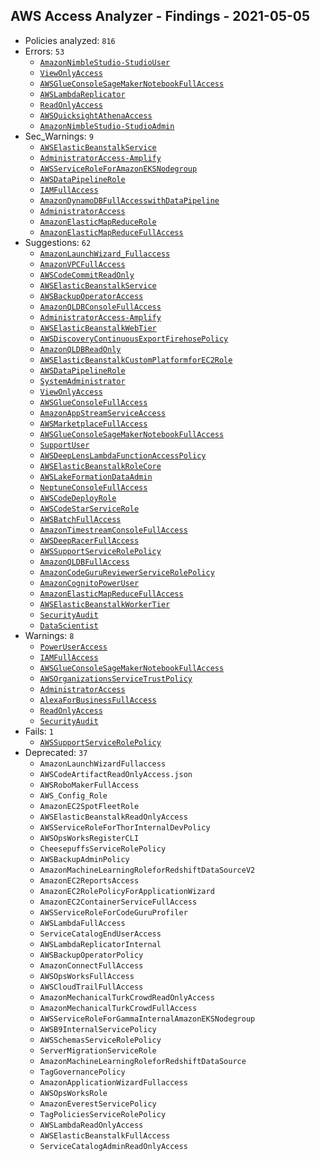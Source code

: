## AWS Access Analyzer - Findings - 2021-05-05

- Policies analyzed: `816`
- Errors: `53`
  - [`AmazonNimbleStudio-StudioUser`](./AmazonNimbleStudio-StudioUser.json)
  - [`ViewOnlyAccess`](./ViewOnlyAccess.json)
  - [`AWSGlueConsoleSageMakerNotebookFullAccess`](./AWSGlueConsoleSageMakerNotebookFullAccess.json)
  - [`AWSLambdaReplicator`](./AWSLambdaReplicator.json)
  - [`ReadOnlyAccess`](./ReadOnlyAccess.json)
  - [`AWSQuicksightAthenaAccess`](./AWSQuicksightAthenaAccess.json)
  - [`AmazonNimbleStudio-StudioAdmin`](./AmazonNimbleStudio-StudioAdmin.json)
- Sec_Warnings: `9`
  - [`AWSElasticBeanstalkService`](./AWSElasticBeanstalkService.json)
  - [`AdministratorAccess-Amplify`](./AdministratorAccess-Amplify.json)
  - [`AWSServiceRoleForAmazonEKSNodegroup`](./AWSServiceRoleForAmazonEKSNodegroup.json)
  - [`AWSDataPipelineRole`](./AWSDataPipelineRole.json)
  - [`IAMFullAccess`](./IAMFullAccess.json)
  - [`AmazonDynamoDBFullAccesswithDataPipeline`](./AmazonDynamoDBFullAccesswithDataPipeline.json)
  - [`AdministratorAccess`](./AdministratorAccess.json)
  - [`AmazonElasticMapReduceRole`](./AmazonElasticMapReduceRole.json)
  - [`AmazonElasticMapReduceFullAccess`](./AmazonElasticMapReduceFullAccess.json)
- Suggestions: `62`
  - [`AmazonLaunchWizard_Fullaccess`](./AmazonLaunchWizard_Fullaccess.json)
  - [`AmazonVPCFullAccess`](./AmazonVPCFullAccess.json)
  - [`AWSCodeCommitReadOnly`](./AWSCodeCommitReadOnly.json)
  - [`AWSElasticBeanstalkService`](./AWSElasticBeanstalkService.json)
  - [`AWSBackupOperatorAccess`](./AWSBackupOperatorAccess.json)
  - [`AmazonQLDBConsoleFullAccess`](./AmazonQLDBConsoleFullAccess.json)
  - [`AdministratorAccess-Amplify`](./AdministratorAccess-Amplify.json)
  - [`AWSElasticBeanstalkWebTier`](./AWSElasticBeanstalkWebTier.json)
  - [`AWSDiscoveryContinuousExportFirehosePolicy`](./AWSDiscoveryContinuousExportFirehosePolicy.json)
  - [`AmazonQLDBReadOnly`](./AmazonQLDBReadOnly.json)
  - [`AWSElasticBeanstalkCustomPlatformforEC2Role`](./AWSElasticBeanstalkCustomPlatformforEC2Role.json)
  - [`AWSDataPipelineRole`](./AWSDataPipelineRole.json)
  - [`SystemAdministrator`](./SystemAdministrator.json)
  - [`ViewOnlyAccess`](./ViewOnlyAccess.json)
  - [`AWSGlueConsoleFullAccess`](./AWSGlueConsoleFullAccess.json)
  - [`AmazonAppStreamServiceAccess`](./AmazonAppStreamServiceAccess.json)
  - [`AWSMarketplaceFullAccess`](./AWSMarketplaceFullAccess.json)
  - [`AWSGlueConsoleSageMakerNotebookFullAccess`](./AWSGlueConsoleSageMakerNotebookFullAccess.json)
  - [`SupportUser`](./SupportUser.json)
  - [`AWSDeepLensLambdaFunctionAccessPolicy`](./AWSDeepLensLambdaFunctionAccessPolicy.json)
  - [`AWSElasticBeanstalkRoleCore`](./AWSElasticBeanstalkRoleCore.json)
  - [`AWSLakeFormationDataAdmin`](./AWSLakeFormationDataAdmin.json)
  - [`NeptuneConsoleFullAccess`](./NeptuneConsoleFullAccess.json)
  - [`AWSCodeDeployRole`](./AWSCodeDeployRole.json)
  - [`AWSCodeStarServiceRole`](./AWSCodeStarServiceRole.json)
  - [`AWSBatchFullAccess`](./AWSBatchFullAccess.json)
  - [`AmazonTimestreamConsoleFullAccess`](./AmazonTimestreamConsoleFullAccess.json)
  - [`AWSDeepRacerFullAccess`](./AWSDeepRacerFullAccess.json)
  - [`AWSSupportServiceRolePolicy`](./AWSSupportServiceRolePolicy.json)
  - [`AmazonQLDBFullAccess`](./AmazonQLDBFullAccess.json)
  - [`AmazonCodeGuruReviewerServiceRolePolicy`](./AmazonCodeGuruReviewerServiceRolePolicy.json)
  - [`AmazonCognitoPowerUser`](./AmazonCognitoPowerUser.json)
  - [`AmazonElasticMapReduceFullAccess`](./AmazonElasticMapReduceFullAccess.json)
  - [`AWSElasticBeanstalkWorkerTier`](./AWSElasticBeanstalkWorkerTier.json)
  - [`SecurityAudit`](./SecurityAudit.json)
  - [`DataScientist`](./DataScientist.json)
- Warnings: `8`
  - [`PowerUserAccess`](./PowerUserAccess.json)
  - [`IAMFullAccess`](./IAMFullAccess.json)
  - [`AWSGlueConsoleSageMakerNotebookFullAccess`](./AWSGlueConsoleSageMakerNotebookFullAccess.json)
  - [`AWSOrganizationsServiceTrustPolicy`](./AWSOrganizationsServiceTrustPolicy.json)
  - [`AdministratorAccess`](./AdministratorAccess.json)
  - [`AlexaForBusinessFullAccess`](./AlexaForBusinessFullAccess.json)
  - [`ReadOnlyAccess`](./ReadOnlyAccess.json)
  - [`SecurityAudit`](./SecurityAudit.json)
- Fails: `1`
  - [`AWSSupportServiceRolePolicy`](./AWSSupportServiceRolePolicy.json)
- Deprecated: `37`
  - `AmazonLaunchWizardFullaccess`
  - `AWSCodeArtifactReadOnlyAccess.json`
  - `AWSRoboMakerFullAccess`
  - `AWS_Config_Role`
  - `AmazonEC2SpotFleetRole`
  - `AWSElasticBeanstalkReadOnlyAccess`
  - `AWSServiceRoleForThorInternalDevPolicy`
  - `AWSOpsWorksRegisterCLI`
  - `CheesepuffsServiceRolePolicy`
  - `AWSBackupAdminPolicy`
  - `AmazonMachineLearningRoleforRedshiftDataSourceV2`
  - `AmazonEC2ReportsAccess`
  - `AmazonEC2RolePolicyForApplicationWizard`
  - `AmazonEC2ContainerServiceFullAccess`
  - `AWSServiceRoleForCodeGuruProfiler`
  - `AWSLambdaFullAccess`
  - `ServiceCatalogEndUserAccess`
  - `AWSLambdaReplicatorInternal`
  - `AWSBackupOperatorPolicy`
  - `AmazonConnectFullAccess`
  - `AWSOpsWorksFullAccess`
  - `AWSCloudTrailFullAccess`
  - `AmazonMechanicalTurkCrowdReadOnlyAccess`
  - `AmazonMechanicalTurkCrowdFullAccess`
  - `AWSServiceRoleForGammaInternalAmazonEKSNodegroup`
  - `AWSB9InternalServicePolicy`
  - `AWSSchemasServiceRolePolicy`
  - `ServerMigrationServiceRole`
  - `AmazonMachineLearningRoleforRedshiftDataSource`
  - `TagGovernancePolicy`
  - `AmazonApplicationWizardFullaccess`
  - `AWSOpsWorksRole`
  - `AmazonEverestServicePolicy`
  - `TagPoliciesServiceRolePolicy`
  - `AWSLambdaReadOnlyAccess`
  - `AWSElasticBeanstalkFullAccess`
  - `ServiceCatalogAdminReadOnlyAccess`
